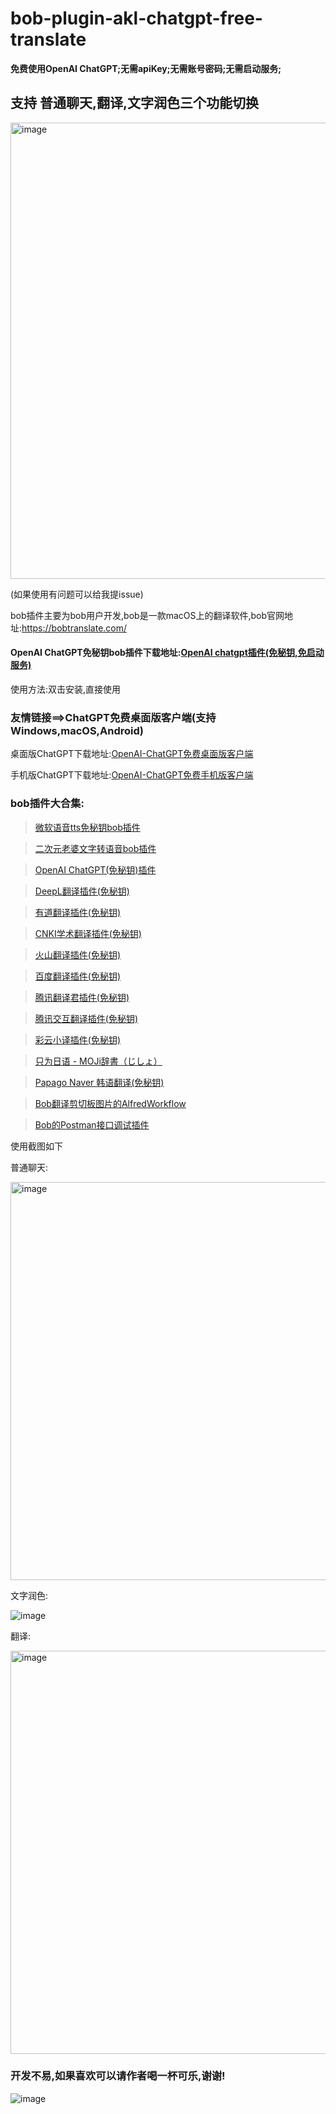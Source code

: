 # bob-plugin-akl-chatgpt-free-translate
**免费使用OpenAI ChatGPT;无需apiKey;无需账号密码;无需启动服务;**

## 支持 普通聊天,翻译,文字润色三个功能切换

<img width="730" alt="image" src="https://user-images.githubusercontent.com/84266551/226171072-bad6a24b-2979-418a-954e-a5aa2931ce90.png">



(如果使用有问题可以给我提issue)

bob插件主要为bob用户开发,bob是一款macOS上的翻译软件,bob官网地址:https://bobtranslate.com/

#### OpenAI ChatGPT免秘钥bob插件下载地址:[OpenAI chatgpt插件(免秘钥,免启动服务)](https://github.com/akl7777777/bob-plugin-akl-chatgpt-free-translate/releases/download/v0.1.7/bob-plugin-akl-chatgpt-free-translate_v0.1.7.bobplugin)

使用方法:双击安装,直接使用






### 友情链接==>ChatGPT免费桌面版客户端(支持Windows,macOS,Android)
桌面版ChatGPT下载地址:[OpenAI-ChatGPT免费桌面版客户端](https://github.com/akl7777777/free-chatgpt-client-pub)

手机版ChatGPT下载地址:[OpenAI-ChatGPT免费手机版客户端](https://github.com/akl7777777/free-chatgpt-client-mobile-pub)

### bob插件大合集:

>[微软语音tts免秘钥bob插件](https://github.com/akl7777777/bob-plugin-akl-microsoft-free-tts)

>[二次元老婆文字转语音bob插件](https://github.com/akl7777777/bob-plugin-akl-moe-tts)

>[OpenAI ChatGPT(免秘钥)插件](https://github.com/akl7777777/bob-plugin-akl-chatgpt-free-translate)

>[DeepL翻译插件(免秘钥)](https://github.com/akl7777777/bob-plugin-akl-deepl-free-translate)

>[有道翻译插件(免秘钥)](https://github.com/akl7777777/bob-plugin-akl-youdao-free-translate)

>[CNKI学术翻译插件(免秘钥)](https://github.com/akl7777777/bob-plugin-akl-cnki-free-translate)

>[火山翻译插件(免秘钥)](https://github.com/akl7777777/bob-plugin-akl-volcengine-free-translate)

>[百度翻译插件(免秘钥)](https://github.com/akl7777777/bob-plugin-akl-baidu-free-translate)

>[腾讯翻译君插件(免秘钥)](https://github.com/akl7777777/bob-plugin-akl-tencent-free-translate)

>[腾讯交互翻译插件(免秘钥)](https://github.com/akl7777777/bob-plugin-akl-transmart-free-translate)

>[彩云小译插件(免秘钥)](https://github.com/akl7777777/bob-plugin-akl-caiyunxiaoyi-free-translate)

>[只为日语 - MOJi辞書（じしょ）](https://github.com/akl7777777/bob-plugin-akl-mojidict-translate)

>[Papago Naver 韩语翻译(免秘钥)](https://github.com/akl7777777/bob-plugin-akl-papago-free-translate)

>[Bob翻译剪切板图片的AlfredWorkflow](https://github.com/akl7777777/BobTranslateClipboard)

>[Bob的Postman接口调试插件](https://github.com/akl7777777/bob-plugin-akl-postman)



使用截图如下

普通聊天:

<img width="637" alt="image" src="https://user-images.githubusercontent.com/84266551/223911685-497b0e1d-57e6-40b9-803b-547c7ad99cfa.png">

文字润色:

![image](https://user-images.githubusercontent.com/84266551/226171012-2822680a-e7f0-4d89-9766-61b8eefdbc69.png)

翻译:

<img width="645" alt="image" src="https://user-images.githubusercontent.com/84266551/226171211-d087b744-baa7-4728-b271-1e5052308d18.png">


### 开发不易,如果喜欢可以请作者喝一杯可乐,谢谢!


![image](https://user-images.githubusercontent.com/84266551/219829283-3ed1798e-aeed-4174-bbcb-f93bf3008817.png)
